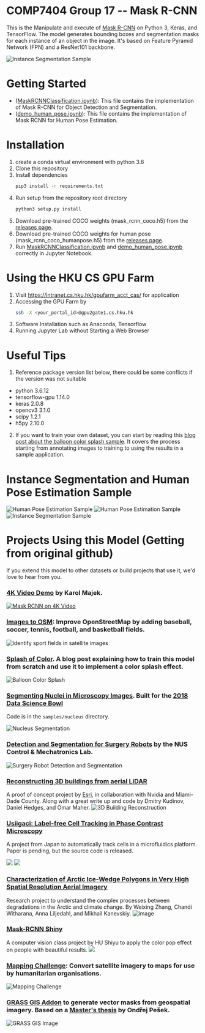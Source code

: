 # COMP7404 Group 17 -- Mask R-CNN
This is the Manipulate and execute of [Mask R-CNN](https://arxiv.org/abs/1703.06870) on Python 3, Keras, and TensorFlow. The model generates bounding boxes and segmentation masks for each instance of an object in the image. It's based on Feature Pyramid Network (FPN) and a ResNet101 backbone.

![Instance Segmentation Sample](assets/Graduation.png)

# Getting Started
* ([MaskRCNNClassification.ipynb](MaskRCNNClassification.ipynb)): This file contains the implementation of Mask R-CNN for Object Detection and Segmentation. 
* ([demo_human_pose.ipynb](demo_human_pose.ipynb)): This file contains the implementation of Mask RCNN for Human Pose Estimation. 

# Installation
1. create a conda virtual environment with python 3.6
2. Clone this repository
3. Install dependencies
   ```bash
   pip3 install -r requirements.txt
   ```
4. Run setup from the repository root directory
    ```bash
    python3 setup.py install
    ``` 
5. Download pre-trained COCO weights (mask_rcnn_coco.h5) from the [releases page](https://github.com/alittleanimal/Mask_RCNN/releases/download/v3.1/mask_rcnn_coco.h5.zip).
6. Download pre-trained COCO weights for human pose (mask_rcnn_coco_humanpose.h5) from the [releases page](https://github.com/alittleanimal/Mask_RCNN/releases/download/v3.1/mask_rcnn_coco_humanpose.h5).
7. Run [MaskRCNNClassification.ipynb](MaskRCNNClassification.ipynb) and [demo_human_pose.ipynb](demo_human_pose.ipynb) correctly in Jupyter Notebook.

# Using the HKU CS GPU Farm
1. Visit https://intranet.cs.hku.hk/gpufarm_acct_cas/ for application
2. Accessing the GPU Farm by 
   ```bash
   ssh -X <your_portal_id>@gpu2gate1.cs.hku.hk
   ```
3. Software Installation such as Anaconda, Tensorflow
4. Running Jupyter Lab without Starting a Web Browser

# Useful Tips
1. Reference package version list below, there could be some conflicts if the version was not suitable
  * python             3.6.12  
  * tensorflow-gpu     1.14.0
  * keras              2.0.8
  * opencv3            3.1.0  
  * scipy              1.2.1 
  * h5py               2.10.0 
2. If you want to train your own dataset, you can start by reading this [blog post about the balloon color splash sample](https://engineering.matterport.com/splash-of-color-instance-segmentation-with-mask-r-cnn-and-tensorflow-7c761e238b46). It covers the process starting from annotating images to training to using the results in a sample application.

# Instance Segmentation and Human Pose Estimation Sample
![Human Pose Estimation Sample](assets/Kobe_1.png)
![Human Pose Estimation Sample](assets/Kobe_2.png)
![Instance Segmentation Sample](assets/segmentation.png)



# Projects Using this Model (Getting from original github)
If you extend this model to other datasets or build projects that use it, we'd love to hear from you.

### [4K Video Demo](https://www.youtube.com/watch?v=OOT3UIXZztE) by Karol Majek.
[![Mask RCNN on 4K Video](assets/4k_video.gif)](https://www.youtube.com/watch?v=OOT3UIXZztE)

### [Images to OSM](https://github.com/jremillard/images-to-osm): Improve OpenStreetMap by adding baseball, soccer, tennis, football, and basketball fields.

![Identify sport fields in satellite images](assets/images_to_osm.png)

### [Splash of Color](https://engineering.matterport.com/splash-of-color-instance-segmentation-with-mask-r-cnn-and-tensorflow-7c761e238b46). A blog post explaining how to train this model from scratch and use it to implement a color splash effect.
![Balloon Color Splash](assets/balloon_color_splash.gif)


### [Segmenting Nuclei in Microscopy Images](samples/nucleus). Built for the [2018 Data Science Bowl](https://www.kaggle.com/c/data-science-bowl-2018)
Code is in the `samples/nucleus` directory.

![Nucleus Segmentation](assets/nucleus_segmentation.png)

### [Detection and Segmentation for Surgery Robots](https://github.com/SUYEgit/Surgery-Robot-Detection-Segmentation) by the NUS Control & Mechatronics Lab.
![Surgery Robot Detection and Segmentation](https://github.com/SUYEgit/Surgery-Robot-Detection-Segmentation/raw/master/assets/video.gif)

### [Reconstructing 3D buildings from aerial LiDAR](https://medium.com/geoai/reconstructing-3d-buildings-from-aerial-lidar-with-ai-details-6a81cb3079c0)
A proof of concept project by [Esri](https://www.esri.com/), in collaboration with Nvidia and Miami-Dade County. Along with a great write up and code by Dmitry Kudinov, Daniel Hedges, and Omar Maher.
![3D Building Reconstruction](assets/project_3dbuildings.png)

### [Usiigaci: Label-free Cell Tracking in Phase Contrast Microscopy](https://github.com/oist/usiigaci)
A project from Japan to automatically track cells in a microfluidics platform. Paper is pending, but the source code is released.

![](assets/project_usiigaci1.gif) ![](assets/project_usiigaci2.gif)

### [Characterization of Arctic Ice-Wedge Polygons in Very High Spatial Resolution Aerial Imagery](http://www.mdpi.com/2072-4292/10/9/1487)
Research project to understand the complex processes between degradations in the Arctic and climate change. By Weixing Zhang, Chandi Witharana, Anna Liljedahl, and Mikhail Kanevskiy.
![image](assets/project_ice_wedge_polygons.png)

### [Mask-RCNN Shiny](https://github.com/huuuuusy/Mask-RCNN-Shiny)
A computer vision class project by HU Shiyu to apply the color pop effect on people with beautiful results.
![](assets/project_shiny1.jpg)

### [Mapping Challenge](https://github.com/crowdAI/crowdai-mapping-challenge-mask-rcnn): Convert satellite imagery to maps for use by humanitarian organisations.
![Mapping Challenge](assets/mapping_challenge.png)

### [GRASS GIS Addon](https://github.com/ctu-geoforall-lab/i.ann.maskrcnn) to generate vector masks from geospatial imagery. Based on a [Master's thesis](https://github.com/ctu-geoforall-lab-projects/dp-pesek-2018) by Ondřej Pešek.
![GRASS GIS Image](assets/project_grass_gis.png)
